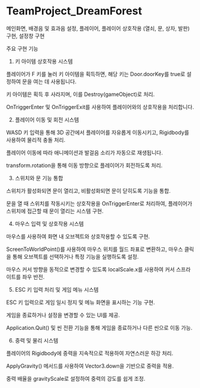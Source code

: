 # TeamProject_DreamForest

메인화면, 배경음 및 효과음 설정, 플레이어, 플레이어 상호작용 (열쇠, 문, 상자, 발판) 구현, 설정창 구현


주요 구현 기능


1. 키 아이템 상호작용 시스템

플레이어가 F 키를 눌러 키 아이템을 획득하면, 해당 키는 Door.doorKey를 true로 설정하여 문을 여는 데 사용됩니다.

키 아이템은 획득 후 사라지며, 이를 Destroy(gameObject)로 처리.

OnTriggerEnter 및 OnTriggerExit를 사용하여 플레이어와의 상호작용을 처리합니다.

2. 플레이어 이동 및 회전 시스템

WASD 키 입력을 통해 3D 공간에서 플레이어를 자유롭게 이동시키고, Rigidbody를 사용하여 물리적 충돌 처리.

플레이어 이동에 따라 애니메이션과 발걸음 소리가 자동으로 재생됩니다.

transform.rotation을 통해 이동 방향으로 플레이어가 회전하도록 처리.

3. 스위치와 문 기능 통합

스위치가 활성화되면 문이 열리고, 비활성화되면 문이 닫히도록 기능을 통합.

문을 열 때 스위치를 작동시키는 상호작용을 OnTriggerEnter로 처리하여, 플레이어가 스위치에 접근할 때 문이 열리는 시스템 구현.

4. 마우스 입력 및 상호작용 시스템

마우스를 사용하여 화면 내 오브젝트와 상호작용할 수 있도록 구현.

ScreenToWorldPoint()를 사용하여 마우스 위치를 월드 좌표로 변환하고, 마우스 클릭을 통해 오브젝트를 선택하거나 특정 기능을 실행하도록 설정.

마우스 커서 방향을 동적으로 변경할 수 있도록 localScale.x를 사용하여 커서 스프라이트를 좌우 반전.

5. ESC 키 입력 처리 및 게임 메뉴 시스템

ESC 키 입력으로 게임 일시 정지 및 메뉴 화면을 표시하는 기능 구현.

게임을 종료하거나 설정을 변경할 수 있는 UI를 제공.

Application.Quit() 및 씬 전환 기능을 통해 게임을 종료하거나 다른 씬으로 이동 가능.

6. 중력 및 물리 시스템

플레이어의 Rigidbody에 중력을 지속적으로 적용하여 자연스러운 하강 처리.

ApplyGravity() 메서드를 사용하여 Vector3.down을 기반으로 중력을 적용.

중력 배율을 gravityScale로 설정하여 중력의 강도를 쉽게 조정.
